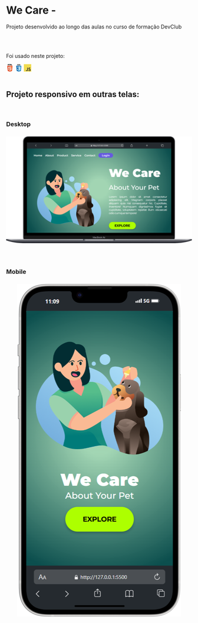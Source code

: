 ### <h1>We Care - </h1>

<p>Projeto desenvolvido ao longo das aulas no curso de formação DevClub</p>
<br>
<br>

<p>Foi usado neste projeto:</p>
<code><img height="20" src="https://raw.githubusercontent.com/github/explore/80688e429a7d4ef2fca1e82350fe8e3517d3494d/topics/html/html.png?size=48"></code>
<code><img height="20" src="https://raw.githubusercontent.com/github/explore/80688e429a7d4ef2fca1e82350fe8e3517d3494d/topics/css/css.png?size=48"></code>
<code><img height="20" src="https://raw.githubusercontent.com/github/explore/80688e429a7d4ef2fca1e82350fe8e3517d3494d/topics/javascript/javascript.png"></code>

<br>
<br>

### <h2>Projeto responsivo em outras telas:</h2>
<br>

<h3>Desktop</h3>
<h3 align="center"><img src ="https://github.com/phmarqp/We-Care/blob/master/assets/We-Care-Desktop.png?raw=true"</h3>
<br>
<br>
<br>
<h3>Mobile</h3>
<h3 align="center"><img src ="https://github.com/phmarqp/We-Care/blob/master/assets/We-Care-Mobile.png?raw=true"</h3>
